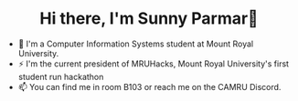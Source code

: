 <h1 align='center'>Hi there, I'm Sunny Parmar👋</h1>

- :apple: I'm a Computer Information Systems student at Mount Royal University.
- ⚡ I'm the current president of MRUHacks, Mount Royal University's first student run hackathon
- 📫 You can find me in room B103 or reach me on the CAMRU Discord. 






<!--
**Abhay-Parmar01/Abhay-Parmar01** is a ✨ _special_ ✨ repository because its `README.md` (this file) appears on your GitHub profile.

Here are some ideas to get you started:

- 🔭 I’m currently working on ...
- 🌱 I’m currently learning ...
- 👯 I’m looking to collaborate on ...
- 🤔 I’m looking for help with ...
- 💬 Ask me about ...
- 📫 How to reach me: ...
- 😄 Pronouns: ...
- ⚡ Fun fact: ...
-->
